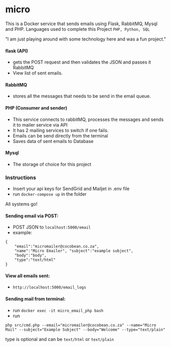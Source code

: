 # micro
This is a Docker service that sends emails using Flask, RabbitMQ, Mysql and PHP. Languages used to complete this Project `PHP, Python, SQL`

"I am just playing around with some technology here and was a fun project."

#### flask (API)
* gets the POST request and then validates the JSON and passes it RabbitMQ
* View list of sent emails.
#### RabbitMQ
* stores all the messages that needs to be send in the email queue.
#### PHP (Consumer and sender)
* This service connects to rabbitMQ, processes the messages and sends it to mailer service via API
* It has 2 mailing services to switch if one fails.
* Emails can be send directly from the terminal
* Saves data of sent emails to Database
#### Mysql 
* The storage of choice for this project

### Instructions
* Insert your api keys for SendGrid and Mailjet in .env file
* run ``docker-compose up`` in the folder

All systems go!

#### Sending email via POST:

* POST JSON to `localhost:5000/email` 
* example: 
```
{
    "email":"micromailer@cocobean.co.za", 
    "name":"Micro Emailer", "subject":"example subject", 
    "body":"body", 
    "type":"text/html"
}
```

#### View all emails sent:
* `http://localhost:5000/email_logs`


#### Sending mail from terminal:
* run `docker exec -it micro_email_php bash`
* run 
```
php src/cmd.php --email="micromailer@cocobean.co.za" --name="Micro Mail" --subject="Example Subject" --body="Welcome" --type="text/plain"
```
type is optional and can be `text/html` or `text/plain` 
